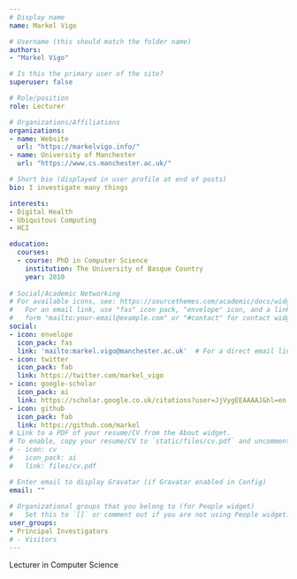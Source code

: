 ```yaml
---
# Display name
name: Markel Vigo

# Username (this should match the folder name)
authors:
- "Markel Vigo"

# Is this the primary user of the site?
superuser: false

# Role/position
role: Lecturer

# Organizations/Affiliations
organizations:
- name: Website
  url: "https://markelvigo.info/"
- name: University of Manchester
  url: "https://www.cs.manchester.ac.uk/"

# Short bio (displayed in user profile at end of posts)
bio: I investigate many things

interests:
- Digital Health
- Ubiquitous Computing
- HCI

education:
  courses:
  - course: PhD in Computer Science
    institution: The University of Basque Country
    year: 2010
  
# Social/Academic Networking
# For available icons, see: https://sourcethemes.com/academic/docs/widgets/#icons
#   For an email link, use "fas" icon pack, "envelope" icon, and a link in the
#   form "mailto:your-email@example.com" or "#contact" for contact widget.
social:
- icon: envelope
  icon_pack: fas
  link: 'mailto:markel.vigo@manchester.ac.uk'  # For a direct email link, use "mailto:test@example.org".
- icon: twitter
  icon_pack: fab
  link: https://twitter.com/markel_vigo
- icon: google-scholar
  icon_pack: ai
  link: https://scholar.google.co.uk/citations?user=JjVygEEAAAAJ&hl=en
- icon: github
  icon_pack: fab
  link: https://github.com/markel
# Link to a PDF of your resume/CV from the About widget.
# To enable, copy your resume/CV to `static/files/cv.pdf` and uncomment the lines below.  
# - icon: cv
#   icon_pack: ai
#   link: files/cv.pdf

# Enter email to display Gravatar (if Gravatar enabled in Config)
email: ""
  
# Organizational groups that you belong to (for People widget)
#   Set this to `[]` or comment out if you are not using People widget.  
user_groups:
- Principal Investigators
# - Visitors
---
```


Lecturer in Computer Science

